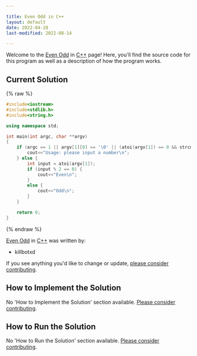 ```yaml
---

title: Even Odd in C++
layout: default
date: 2022-04-28
last-modified: 2022-08-14

---
```


Welcome to the [Even Odd](https://sampleprograms.io/projects/even-odd) in [C++](https://sampleprograms.io/languages/c-plus-plus) page! Here, you'll find the source code for this program as well as a description of how the program works.

## Current Solution

{% raw %}

```c++
#include<iostream>
#include<stdlib.h>
#include<string.h>

using namespace std;

int main(int argc, char **argv)
{
    if (argc == 1 || argv[1][0] == '\0' || (atoi(argv[1]) == 0 && strcmp(argv[1], "0") != 0)) {
        cout<<"Usage: please input a number\n";
    } else {
        int input = atoi(argv[1]);
        if (input % 2 == 0) {
            cout<<"Even\n";
        }
        else {
            cout<<"Odd\n";
        }
    }

    return 0;
}
```

{% endraw %}

[Even Odd](https://sampleprograms.io/projects/even-odd) in [C++](https://sampleprograms.io/languages/c-plus-plus) was written by:

- killbotxd

If you see anything you'd like to change or update, [please consider contributing](https://github.com/TheRenegadeCoder/sample-programs).

## How to Implement the Solution

No 'How to Implement the Solution' section available. [Please consider contributing](https://github.com/TheRenegadeCoder/sample-programs-website).

## How to Run the Solution

No 'How to Run the Solution' section available. [Please consider contributing](https://github.com/TheRenegadeCoder/sample-programs-website).